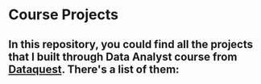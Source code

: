 # Course Projects
In this repository, you could find all the projects that I built through Data Analyst course from [Dataquest](https://www.dataquest.io/). 
There's a list of them:
  - 
